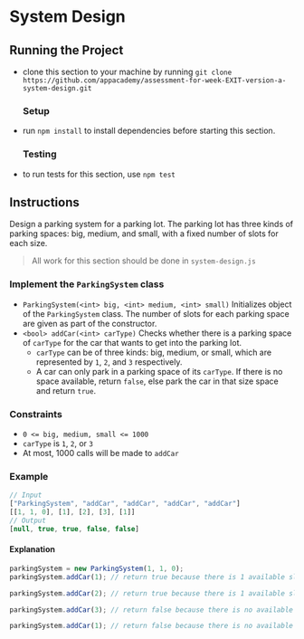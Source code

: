 # System Design
## Running the Project
- clone this section to your machine by running `git clone
  https://github.com/appacademy/assessment-for-week-EXIT-version-a-system-design.git`
  ### Setup
- run `npm install` to install dependencies before starting this section.
  ### Testing
- to run tests for this section, use `npm test`

## Instructions

Design a parking system for a parking lot. The parking lot has three kinds of
parking spaces: big, medium, and small, with a fixed number of slots for each
size.

> All work for this section should be done in `system-design.js`

### Implement the `ParkingSystem` class

- `ParkingSystem(<int> big, <int> medium, <int> small)` Initializes object of
  the `ParkingSystem` class. The number of slots for each parking space are
  given as part of the constructor.
- `<bool> addCar(<int> carType)` Checks whether there is a parking space of
  `carType` for the car that wants to get into the parking lot.
  - `carType` can be of three kinds: big, medium, or small, which are
    represented by `1`, `2`, and `3` respectively.
  - A car can only park in a parking space of its `carType`. If there is no
    space available, return `false`, else park the car in that size space and
    return `true`.

### Constraints
- `0 <= big, medium, small <= 1000`
- `carType` is `1`, `2`, or `3`
- At most, 1000 calls will be made to `addCar`


### Example

```js
// Input
["ParkingSystem", "addCar", "addCar", "addCar", "addCar"]
[[1, 1, 0], [1], [2], [3], [1]]
// Output
[null, true, true, false, false]
```

#### Explanation

```js
parkingSystem = new ParkingSystem(1, 1, 0);
parkingSystem.addCar(1); // return true because there is 1 available slot for a big car

parkingSystem.addCar(2); // return true because there is 1 available slot for a medium car

parkingSystem.addCar(3); // return false because there is no available slot for a small car

parkingSystem.addCar(1); // return false because there is no available slot for a big car. It is already occupied.

```